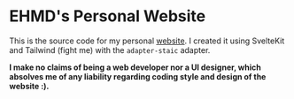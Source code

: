 # EHMD's Personal Website

This is the source code for my personal [website](https://ehmd28.github.io). I created it using SvelteKit and Tailwind (fight me) with the `adapter-staic` adapter.

**I make no claims of being a web developer nor a UI designer, which absolves me of any liability regarding coding style and design of the website :).**
